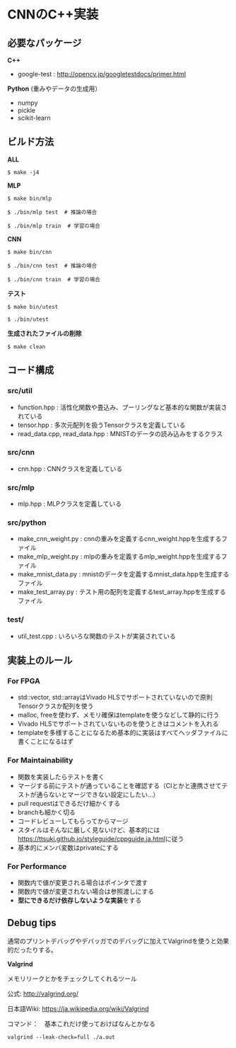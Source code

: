 # CNNのC++実装

## 必要なパッケージ
**C++**
* google-test : <http://opencv.jp/googletestdocs/primer.html>

**Python** (重みやデータの生成用）
* numpy
* pickle
* scikit-learn

## ビルド方法
**ALL**
```
$ make -j4
```
**MLP**
```
$ make bin/mlp

$ ./bin/mlp test  # 推論の場合

$ ./bin/mlp train  # 学習の場合
``` 
**CNN**
```
$ make bin/cnn

$ ./bin/cnn test  # 推論の場合

$ ./bin/cnn train  # 学習の場合
```
**テスト**
```
$ make bin/utest

$ ./bin/utest
```
**生成されたファイルの削除**
```
$ make clean
```

## コード構成
### src/util
* function.hpp : 活性化関数や畳込み、プーリングなど基本的な関数が実装されている
* tensor.hpp : 多次元配列を扱うTensorクラスを定義している
* read\_data.cpp, read\_data.hpp : MNISTのデータの読み込みをするクラス

### src/cnn
* cnn.hpp : CNNクラスを定義している

### src/mlp
* mlp.hpp : MLPクラスを定義している

### src/python
* make\_cnn\_weight.py : cnnの重みを定義するcnn_weight.hppを生成するファイル
* make\_mlp\_weight.py : mlpの重みを定義するmlp_weight.hppを生成するファイル
* make\_mnist\_data.py : mnistのデータを定義するmnist_data.hppを生成するファイル
* make\_test\_array.py : テスト用の配列を定義するtest_array.hppを生成するファイル

### test/
* util_test.cpp : いろいろな関数のテストが実装されている

## 実装上のルール
### For FPGA
* std::vector, std::arrayはVivado HLSでサポートされていないので原則Tensorクラスか配列を使う
* malloc, freeを使わず、メモリ確保はtemplateを使うなどして静的に行う
* Vivado HLSでサポートされていないものを使うときはコメントを入れる
* templateを多様することになるため基本的に実装はすべてヘッダファイルに書くことになるはず

### For Maintainability
* 関数を実装したらテストを書く
* マージする前にテストが通っていることを確認する（CIとかと連携させてテストが通らないとマージできない設定にしたい...）
* pull requestはできるだけ細かくする
* branchも細かく切る
* コードレビューしてもらってからマージ
* スタイルはそんなに厳しく見ないけど、基本的には<https://ttsuki.github.io/styleguide/cppguide.ja.html>に従う
* 基本的にメンバ変数はprivateにする

### For Performance
* 関数内で値が変更される場合はポインタで渡す
* 関数内で値が変更されない場合は参照渡しにする
* **型にできるだけ依存しないような実装**をする

## Debug tips
通常のプリントデバッグやデバッガでのデバッグに加えてValgrindを使うと効果的だったりする。

**Valgrind**

メモリリークとかをチェックしてくれるツール

公式: <http://valgrind.org/>

日本語Wiki: <https://ja.wikipedia.org/wiki/Valgrind>

コマンド：　基本これだけ使っておけばなんとかなる
```
valgrind --leak-check=full ./a.out
```

